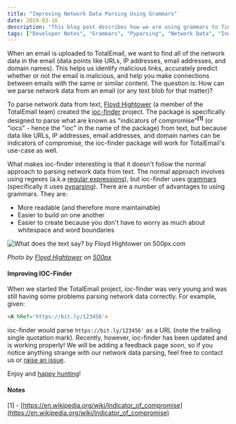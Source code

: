 ```yaml
---
title: "Improving Network Data Parsing Using Grammars"
date: 2019-03-16
description: "This blog post describes how we are using grammars to find network data (like URLs, email addresses, ip addresses, etc)."
tags: ["Developer Notes", "Grammars", "Pyparsing", "Network Data", "Indicators of Compromise"]
---
```


When an email is uploaded to TotalEmail, we want to find all of the network data in the email (data points like URLs, IP addresses, email addresses, and domain names). This helps us identify malicious links, accurately predict whether or not the email is malicious, and help you make connections between emails with the same or similar content. The question is: How can we parse network data from an email (or any text blob for that matter)?

To parse network data from text, [Floyd Hightower](https://hightower.space/) (a member of the TotalEmail team) created the [ioc-finder](https://github.com/fhightower/ioc-finder) project. The package is specifically designed to parse what are known as "indicators of compromise"<sup><b>[1]</b></sup> (or "iocs" - hence the "ioc" in the name of the package) from text, but because data like URLs, IP addresses, email addresses, and domain names can be indicators of compromise, the ioc-finder package will work for TotalEmail's use-case as well.

What makes ioc-finder interesting is that it doesn't follow the normal approach to parsing network data from text. The normal approach involves using regexes (a.k.a [regular expressions](https://en.wikipedia.org/wiki/Regular_expression)), but ioc-finder uses [grammars](https://web.mit.edu/6.005/www/fa15/classes/17-regex-grammars/#grammars) (specifically it uses [pyparsing](http://infohost.nmt.edu/tcc/help/pubs/pyparsing/pyparsing.pdf)). There are a number of advantages to using grammars. They are:

- More readable (and therefore more maintainable)
- Easier to build on one another
- Easier to create because you don't have to worry as much about whitespace and word boundaries

<img src='https://drscdn.500px.org/photo/229249691/m%3D900/v2?user_id=23113227&webp=true&sig=7be84b0a19f25c7c8b86c210afad67da6ec70feaa3807a40dfd398bb3ad84b60' alt='What does the text say? by Floyd Hightower on 500px.com'>

*Photo by [Floyd Hightower](https://hightower.space/) on [500px](https://500px.com/photo/229249691/what-does-the-text-say-by-floyd-hightower)*

#### Improving IOC-Finder

When we started the TotalEmail project, ioc-finder was very young and was still having some problems parsing network data correctly. For example, given:

```html
<A hRef='https://bit.ly/123456'>
```

ioc-finder would parse `https://bit.ly/123456'` as a URL (note the trailing single quotation mark). Recently, however, ioc-finder has been updated and is working properly! We will be adding a feedback page soon, so if you notice anything strange with our network data parsing, feel free to contact us or [raise an issue](https://github.com/fhightower/ioc-finder/issues).

Enjoy and [happy hunting](https://totalemail.io/email/6a42a5371724605726b80bbce2fa3a09e0930624e04658bc24f6c1c62cb3817e)!

#### Notes

[1] - [https://en.wikipedia.org/wiki/Indicator_of_compromise](https://en.wikipedia.org/wiki/Indicator_of_compromise)
